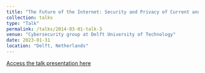 ```yaml
---
title: "The Future of the Internet: Security and Privacy of Current and Future Networking Paradigms"
collection: talks
type: "Talk"
permalink: /talks/2014-03-01-talk-3
venue: "Cybersecurity group at Delft University of Technology"
date: 2023-01-31
location: "Delft, Netherlands"
---
```

[Access the talk presentation here](https://docs.google.com/presentation/d/1goc-p7mWgeJs7CWFGR773qX5QaCeXMqI/edit?usp=sharing&ouid=101963599266224346658&rtpof=true&sd=true)
